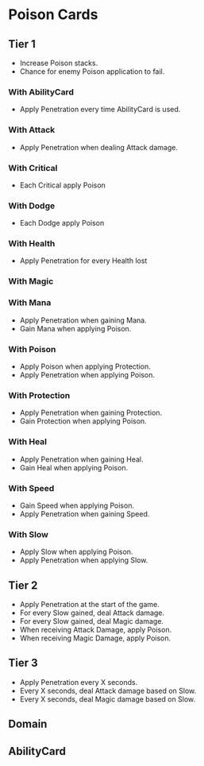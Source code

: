 # Poison Cards

## Tier 1

- Increase Poison stacks.
- Chance for enemy Poison application to fail.

### With AbilityCard

- Apply Penetration every time AbilityCard is used.

### With Attack

- Apply Penetration when dealing Attack damage.

### With Critical

- Each Critical apply Poison

### With Dodge

- Each Dodge apply Poison

### With Health

- Apply Penetration for every Health lost

### With Magic

### With Mana

- Apply Penetration when gaining Mana.
- Gain Mana when applying Poison.

### With Poison

- Apply Poison when applying Protection.
- Apply Penetration when applying Poison.

### With Protection

- Apply Penetration when gaining Protection.
- Gain Protection when applying Poison.

### With Heal

- Apply Penetration when gaining Heal.
- Gain Heal when applying Poison.

### With Speed

- Gain Speed when applying Poison.
- Apply Penetration when gaining Speed.

### With Slow

- Apply Slow when applying Poison.
- Apply Penetration when applying Slow.

## Tier 2

- Apply Penetration at the start of the game.
- For every Slow gained, deal Attack damage.
- For every Slow gained, deal Magic damage.
- When receiving Attack Damage, apply Poison.
- When receiving Magic Damage, apply Poison.

## Tier 3

- Apply Penetration every X seconds.
- Every X seconds, deal Attack damage based on Slow.
- Every X seconds, deal Magic damage based on Slow.

## Domain

## AbilityCard
